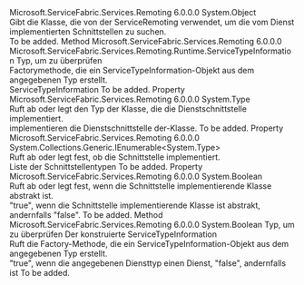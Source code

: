 <Type Name="ServiceTypeInformation" FullName="Microsoft.ServiceFabric.Services.Remoting.Runtime.ServiceTypeInformation">
  <TypeSignature Language="C#" Value="public sealed class ServiceTypeInformation" />
  <TypeSignature Language="ILAsm" Value=".class public auto ansi sealed beforefieldinit ServiceTypeInformation extends System.Object" />
  <TypeSignature Language="DocId" Value="T:Microsoft.ServiceFabric.Services.Remoting.Runtime.ServiceTypeInformation" />
  <TypeSignature Language="VB.NET" Value="Public NotInheritable Class ServiceTypeInformation" />
  <TypeSignature Language="F#" Value="type ServiceTypeInformation = class" />
  <AssemblyInfo>
    <AssemblyName>Microsoft.ServiceFabric.Services.Remoting</AssemblyName>
    <AssemblyVersion>6.0.0.0</AssemblyVersion>
  </AssemblyInfo>
  <Base>
    <BaseTypeName>System.Object</BaseTypeName>
  </Base>
  <Interfaces />
  <Docs>
    <summary>
            Gibt die Klasse, die von der ServiceRemoting verwendet, um die vom Dienst implementierten Schnittstellen zu suchen.
            </summary>
    <remarks>To be added.</remarks>
  </Docs>
  <Members>
    <Member MemberName="Get">
      <MemberSignature Language="C#" Value="public static Microsoft.ServiceFabric.Services.Remoting.Runtime.ServiceTypeInformation Get (Type serviceType);" />
      <MemberSignature Language="ILAsm" Value=".method public static hidebysig class Microsoft.ServiceFabric.Services.Remoting.Runtime.ServiceTypeInformation Get(class System.Type serviceType) cil managed" />
      <MemberSignature Language="DocId" Value="M:Microsoft.ServiceFabric.Services.Remoting.Runtime.ServiceTypeInformation.Get(System.Type)" />
      <MemberSignature Language="VB.NET" Value="Public Shared Function Get (serviceType As Type) As ServiceTypeInformation" />
      <MemberSignature Language="F#" Value="static member Get : Type -&gt; Microsoft.ServiceFabric.Services.Remoting.Runtime.ServiceTypeInformation" Usage="Microsoft.ServiceFabric.Services.Remoting.Runtime.ServiceTypeInformation.Get serviceType" />
      <MemberType>Method</MemberType>
      <AssemblyInfo>
        <AssemblyName>Microsoft.ServiceFabric.Services.Remoting</AssemblyName>
        <AssemblyVersion>6.0.0.0</AssemblyVersion>
      </AssemblyInfo>
      <ReturnValue>
        <ReturnType>Microsoft.ServiceFabric.Services.Remoting.Runtime.ServiceTypeInformation</ReturnType>
      </ReturnValue>
      <Parameters>
        <Parameter Name="serviceType" Type="System.Type" />
      </Parameters>
      <Docs>
        <param name="serviceType">Typ, um zu überprüfen</param>
        <summary>
            Factorymethode, die ein ServiceTypeInformation-Objekt aus dem angegebenen Typ erstellt.
            </summary>
        <returns>ServiceTypeInformation</returns>
        <remarks>To be added.</remarks>
      </Docs>
    </Member>
    <Member MemberName="ImplementationType">
      <MemberSignature Language="C#" Value="public Type ImplementationType { get; }" />
      <MemberSignature Language="ILAsm" Value=".property instance class System.Type ImplementationType" />
      <MemberSignature Language="DocId" Value="P:Microsoft.ServiceFabric.Services.Remoting.Runtime.ServiceTypeInformation.ImplementationType" />
      <MemberSignature Language="VB.NET" Value="Public ReadOnly Property ImplementationType As Type" />
      <MemberSignature Language="F#" Value="member this.ImplementationType : Type" Usage="Microsoft.ServiceFabric.Services.Remoting.Runtime.ServiceTypeInformation.ImplementationType" />
      <MemberType>Property</MemberType>
      <AssemblyInfo>
        <AssemblyName>Microsoft.ServiceFabric.Services.Remoting</AssemblyName>
        <AssemblyVersion>6.0.0.0</AssemblyVersion>
      </AssemblyInfo>
      <ReturnValue>
        <ReturnType>System.Type</ReturnType>
      </ReturnValue>
      <Docs>
        <summary>
            Ruft ab oder legt den Typ der Klasse, die die Dienstschnittstelle implementiert.
            </summary>
        <value>
          <see cref="T:System.Type" />implementieren die Dienstschnittstelle der-Klasse.</value>
        <remarks>To be added.</remarks>
      </Docs>
    </Member>
    <Member MemberName="InterfaceTypes">
      <MemberSignature Language="C#" Value="public System.Collections.Generic.IEnumerable&lt;Type&gt; InterfaceTypes { get; }" />
      <MemberSignature Language="ILAsm" Value=".property instance class System.Collections.Generic.IEnumerable`1&lt;class System.Type&gt; InterfaceTypes" />
      <MemberSignature Language="DocId" Value="P:Microsoft.ServiceFabric.Services.Remoting.Runtime.ServiceTypeInformation.InterfaceTypes" />
      <MemberSignature Language="VB.NET" Value="Public ReadOnly Property InterfaceTypes As IEnumerable(Of Type)" />
      <MemberSignature Language="F#" Value="member this.InterfaceTypes : seq&lt;Type&gt;" Usage="Microsoft.ServiceFabric.Services.Remoting.Runtime.ServiceTypeInformation.InterfaceTypes" />
      <MemberType>Property</MemberType>
      <AssemblyInfo>
        <AssemblyName>Microsoft.ServiceFabric.Services.Remoting</AssemblyName>
        <AssemblyVersion>6.0.0.0</AssemblyVersion>
      </AssemblyInfo>
      <ReturnValue>
        <ReturnType>System.Collections.Generic.IEnumerable&lt;System.Type&gt;</ReturnType>
      </ReturnValue>
      <Docs>
        <summary>
            Ruft ab oder legt fest, ob die Schnittstelle implementiert.
            </summary>
        <value>Liste der Schnittstellentypen</value>
        <remarks>To be added.</remarks>
      </Docs>
    </Member>
    <Member MemberName="IsAbstract">
      <MemberSignature Language="C#" Value="public bool IsAbstract { get; }" />
      <MemberSignature Language="ILAsm" Value=".property instance bool IsAbstract" />
      <MemberSignature Language="DocId" Value="P:Microsoft.ServiceFabric.Services.Remoting.Runtime.ServiceTypeInformation.IsAbstract" />
      <MemberSignature Language="VB.NET" Value="Public ReadOnly Property IsAbstract As Boolean" />
      <MemberSignature Language="F#" Value="member this.IsAbstract : bool" Usage="Microsoft.ServiceFabric.Services.Remoting.Runtime.ServiceTypeInformation.IsAbstract" />
      <MemberType>Property</MemberType>
      <AssemblyInfo>
        <AssemblyName>Microsoft.ServiceFabric.Services.Remoting</AssemblyName>
        <AssemblyVersion>6.0.0.0</AssemblyVersion>
      </AssemblyInfo>
      <ReturnValue>
        <ReturnType>System.Boolean</ReturnType>
      </ReturnValue>
      <Docs>
        <summary>
            Ruft ab oder legt fest, wenn die Schnittstelle implementierende Klasse abstrakt ist.
            </summary>
        <value>"true", wenn die Schnittstelle implementierende Klasse ist abstrakt, andernfalls "false".</value>
        <remarks>To be added.</remarks>
      </Docs>
    </Member>
    <Member MemberName="TryGet">
      <MemberSignature Language="C#" Value="public static bool TryGet (Type serviceType, out Microsoft.ServiceFabric.Services.Remoting.Runtime.ServiceTypeInformation serviceTypeInformation);" />
      <MemberSignature Language="ILAsm" Value=".method public static hidebysig bool TryGet(class System.Type serviceType, [out] class Microsoft.ServiceFabric.Services.Remoting.Runtime.ServiceTypeInformation&amp; serviceTypeInformation) cil managed" />
      <MemberSignature Language="DocId" Value="M:Microsoft.ServiceFabric.Services.Remoting.Runtime.ServiceTypeInformation.TryGet(System.Type,Microsoft.ServiceFabric.Services.Remoting.Runtime.ServiceTypeInformation@)" />
      <MemberSignature Language="VB.NET" Value="Public Shared Function TryGet (serviceType As Type, ByRef serviceTypeInformation As ServiceTypeInformation) As Boolean" />
      <MemberSignature Language="F#" Value="static member TryGet : Type *  -&gt; bool" Usage="Microsoft.ServiceFabric.Services.Remoting.Runtime.ServiceTypeInformation.TryGet (serviceType, serviceTypeInformation)" />
      <MemberType>Method</MemberType>
      <AssemblyInfo>
        <AssemblyName>Microsoft.ServiceFabric.Services.Remoting</AssemblyName>
        <AssemblyVersion>6.0.0.0</AssemblyVersion>
      </AssemblyInfo>
      <ReturnValue>
        <ReturnType>System.Boolean</ReturnType>
      </ReturnValue>
      <Parameters>
        <Parameter Name="serviceType" Type="System.Type" />
        <Parameter Name="serviceTypeInformation" Type="Microsoft.ServiceFabric.Services.Remoting.Runtime.ServiceTypeInformation&amp;" RefType="out" />
      </Parameters>
      <Docs>
        <param name="serviceType">Typ, um zu überprüfen</param>
        <param name="serviceTypeInformation">Der konstruierte ServiceTypeInformation</param>
        <summary>
            Ruft die Factory-Methode, die ein ServiceTypeInformation-Objekt aus dem angegebenen Typ erstellt.
            </summary>
        <returns>"true", wenn die angegebenen Diensttyp einen Dienst, "false", andernfalls ist</returns>
        <remarks>To be added.</remarks>
      </Docs>
    </Member>
  </Members>
</Type>